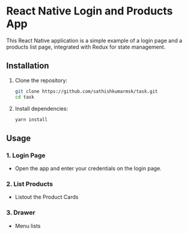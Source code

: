 # React Native Login and Products App

This React Native application is a simple example of a login page and a products list page, integrated with Redux for state management.

## Installation

1. Clone the repository:

    ```bash
    git clone https://github.com/sathishkumarmsk/task.git
    cd task
    ```

2. Install dependencies:

    ```bash
    yarn install
    ```

## Usage

### 1. Login Page

- Open the app and enter your credentials on the login page.

### 2. List Products
- Listout the Product Cards
### 3. Drawer 
- Menu lists

